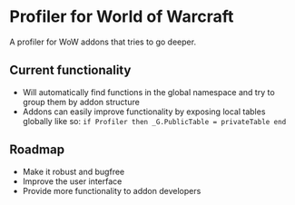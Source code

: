 # Profiler for World of Warcraft
A profiler for WoW addons that tries to go deeper.

## Current functionality
- Will automatically find functions in the global namespace and try to group them by addon structure
- Addons can easily improve functionality by exposing local tables globally like so:
 `if Profiler then _G.PublicTable = privateTable end`

## Roadmap
- Make it robust and bugfree
- Improve the user interface
- Provide more functionality to addon developers
